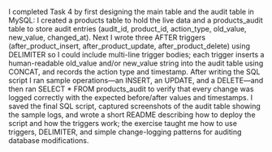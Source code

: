 I completed Task 4 by first designing the main table and the audit table in MySQL: I created a products table to hold the live data and a products_audit table to store audit entries (audit_id, product_id, action_type, old_value, new_value, changed_at). Next I wrote three AFTER triggers (after_product_insert, after_product_update, after_product_delete) using DELIMITER so I could include multi-line trigger bodies; each trigger inserts a human-readable old_value and/or new_value string into the audit table using CONCAT, and records the action type and timestamp. After writing the SQL script I ran sample operations—an INSERT, an UPDATE, and a DELETE—and then ran SELECT * FROM products_audit to verify that every change was logged correctly with the expected before/after values and timestamps. I saved the final SQL script, captured screenshots of the audit table showing the sample logs, and wrote a short README describing how to deploy the script and how the triggers work; the exercise taught me how to use triggers, DELIMITER, and simple change-logging patterns for auditing database modifications.
